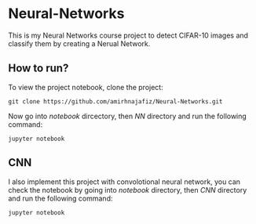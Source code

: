 # Neural-Networks

This is my Neural Networks course project to detect CIFAR-10 images and classify them by
creating a Nerual Network.

## How to run?
To view the project notebook, clone the project:
```shell
git clone https://github.com/amirhnajafiz/Neural-Networks.git
```

Now go into _notebook_ dircectory, then _NN_ directory and run the following command:
```shell
jupyter notebook
```

## CNN
I also implement this project with convolotional neural network, you can check the notebook
by going into _notebook_ directory, then _CNN_ directory and run the following command:
```shell
jupyter notebook
```
